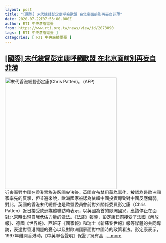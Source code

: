 ```yaml
---
layout: post
title: "[國際] 末代總督彭定康呼籲歐盟 在北京面前別再妄自菲薄"
date: 2020-07-22T07:53:00.000Z
author: RTI 中央廣播電臺
from: https://www.rti.org.tw/news/view/id/2073090
tags: [ RTI 中央廣播電臺 ]
categories: [ RTI 中央廣播電臺 ]
---
```

<!--1595404380000-->
[[國際] 末代總督彭定康呼籲歐盟 在北京面前別再妄自菲薄](https://www.rti.org.tw/news/view/id/2073090)
------

<div>
<img src="https://static.rti.org.tw/assets/thumbnails/2020/05/25/e711122e09e957b8032b3fc94f77598d.jpg" width="360" alt="末代香港總督彭定康(Chris Patten)。 (AFP)" title="末代香港總督彭定康(Chris Patten)。 (AFP)"><br>近來面對中國在香港實施港版國安法後，英國宣布禁用華為事件，被認為是歐洲國家率先的反擊，但普遍來說，歐洲國家被認為依賴中國投資導致對中國反應偏弱。對此，英國的香港末代總督也是歐盟委員會前對外關係委員彭定康（Chris Patten）近日接受歐洲媒體聯訪時表示，以英國為首的歐洲國家，應該停止在面對北京時出現自我低估力量的做法。《法廣》報導，彭定康日前接受了法國《解放報》、德國《世界報》、西班牙《國家報》和瑞士《新蘇黎世報》報等媒體的共同專訪，表達對香港問題的憂心以及對歐洲國家面對中國時的政策看法。彭定康表示，1997年離開香港時，《中英聯合聲明》保證了擁有高...<a target="_blank" href="https://www.rti.org.tw/news/view/id/2073090">...more</a>
</div>
